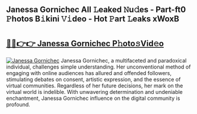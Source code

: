 ## Janessa Gornichec All 𝙻eaked 𝙽u𝚍es - Part-ft0 𝙿hotos B𝚒kini 𝚅𝚒deo - Hot 𝙿art 𝙻eaks xWoxB

# <h2><a href="http://ld1g6j.urlbe.top/?page=Janessa+Gornichec">🔗🔗👉👉 Janessa Gornichec P𝚑oto𝚜Vid𝚎o</a></h2>

[![Janessa Gornichec](https://i.imgur.com/eBuTRDB.gif)](http://ld1g6j.urlbe.top/?page=Janessa+Gornichec)
Janessa Gornichec, a multifaceted and paradoxical individual, challenges simple understanding. Her unconventional method of engaging with online audiences has allured and offended followers, stimulating debates on consent, artistic expression, and the essence of virtual communities. Regardless of her future decisions, her mark on the virtual world is indelible. With unwavering determination and undeniable enchantment, Janessa Gornichec influence on the digital community is profound.
